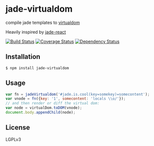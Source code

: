 # jade-virtualdom

compile jade templates to [virtualdom](https://github.com/Swatinem/virtualdom)

Heavily inspired by [jade-react](https://github.com/duncanbeevers/jade-react)

[![Build Status](https://travis-ci.org/Swatinem/jade-virtualdom.png?branch=master)](https://travis-ci.org/Swatinem/jade-virtualdom)
[![Coverage Status](https://coveralls.io/repos/Swatinem/jade-virtualdom/badge.png?branch=master)](https://coveralls.io/r/Swatinem/jade-virtualdom)
[![Dependency Status](https://gemnasium.com/Swatinem/jade-virtualdom.png)](https://gemnasium.com/Swatinem/jade-virtualdom)

## Installation

    $ npm install jade-virtualdom

## Usage

```js
var fn = jadeVirtualdom('#jade.is.cool(key=somekey)=somecontent');
var vnode = fn({key: '1', somecontent: 'locals \\o/'});
// and then render or diff the virtual dom:
var node = virtualDom.toDOM(vnode);
document.body.appendChild(node);
```

## License

  LGPLv3

